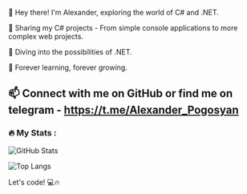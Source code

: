 👋 Hey there! I'm Alexander, exploring the world of C# and .NET.

🌟 Sharing my C# projects - From simple console applications to more complex web projects.

🚀 Diving into the possibilities of .NET.

📖 Forever learning, forever growing.

📫 Connect with me on GitHub or find me on telegram - https://t.me/Alexander_Pogosyan
---

### :fire: My Stats :
![GitHub Stats](https://github-readme-stats.vercel.app/api?username=AlexanderPogosyan123&theme=radical)

![Top Langs](https://github-readme-stats.vercel.app/api/top-langs/?username=AlexanderPogosyan123&theme=tokyonight)
 
 Let's code! 💻🔥
